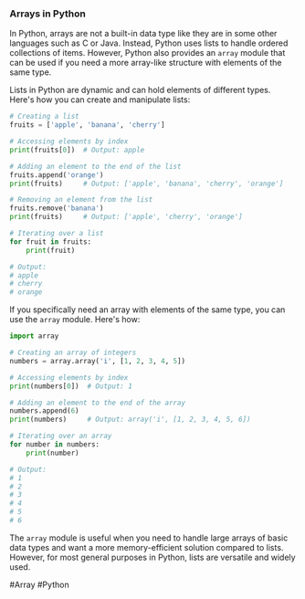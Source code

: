 ### Arrays in Python

In Python, arrays are not a built-in data type like they are in some other languages such as C or Java. Instead, Python uses lists to handle ordered collections of items. However, Python also provides an `array` module that can be used if you need a more array-like structure with elements of the same type.

Lists in Python are dynamic and can hold elements of different types. Here's how you can create and manipulate lists:

```python
# Creating a list
fruits = ['apple', 'banana', 'cherry']

# Accessing elements by index
print(fruits[0])  # Output: apple

# Adding an element to the end of the list
fruits.append('orange')
print(fruits)     # Output: ['apple', 'banana', 'cherry', 'orange']

# Removing an element from the list
fruits.remove('banana')
print(fruits)     # Output: ['apple', 'cherry', 'orange']

# Iterating over a list
for fruit in fruits:
    print(fruit)

# Output:
# apple
# cherry
# orange
```

If you specifically need an array with elements of the same type, you can use the `array` module. Here's how:

```python
import array

# Creating an array of integers
numbers = array.array('i', [1, 2, 3, 4, 5])

# Accessing elements by index
print(numbers[0])  # Output: 1

# Adding an element to the end of the array
numbers.append(6)
print(numbers)     # Output: array('i', [1, 2, 3, 4, 5, 6])

# Iterating over an array
for number in numbers:
    print(number)

# Output:
# 1
# 2
# 3
# 4
# 5
# 6
```

The `array` module is useful when you need to handle large arrays of basic data types and want a more memory-efficient solution compared to lists. However, for most general purposes in Python, lists are versatile and widely used.

#Array #Python